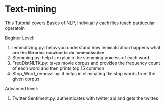 # Text-mining

This Tutorial covers Basics of NLP, Indiviually each files teach partiucular operatoin

Beginer Level:
1. lemmatizing.py: helps you understand how lemmatization happens what are the libraries required to do lemmatization
2. Stemming.py: help to explanin the stemming process of each word
3. FreqDistNLTK.py: takes movie corpus and provides the frequency count of each word and then prints top 15 common 
4. Stop_Word_removal.py: it helps in eliminating the stop words from the given corpus


Advanced level:
1. Twitter Sentiment.py: authenticates with twitter api and gets the twittes 
